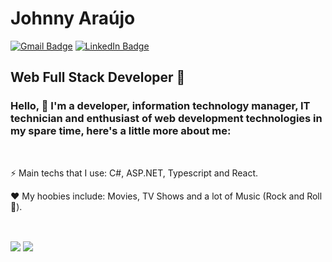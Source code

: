 # Johnny Araújo

[![Gmail Badge](https://img.shields.io/badge/-Gmail-d14836?style=flat&logo=Gmail&logoColor=fff&link=mailto:ijohnnysa@gmail.com)](mailto:ijohnnysa@gmail.com)
[![LinkedIn Badge](https://img.shields.io/badge/-LinkedIn-0077b5?style=flat&logo=LinkedIn&logoColor=fff&link=https://www.linkedin.com/in/ijohnnysa/)](https://www.linkedin.com/in/ijohnnysa/)

## Web Full Stack Developer 🤖

### Hello, 👋 I'm a developer, information technology manager, IT technician and enthusiast of web development technologies in my spare time, here's a little more about me:

&nbsp;
<p>⚡ Main techs that I use: C#, ASP.NET, Typescript and React.</p>

<p>❤️ My hoobies include: Movies, TV Shows and a lot of Music (Rock and Roll 🤘).</p>

&nbsp;
<div>
  <img align="center" src="https://github-readme-stats.vercel.app/api/?username=ijohnnysa&show_icons=true&count_private=true&include_all_commits=true&theme=dracula" />

  <img align="center" src="https://github-readme-stats.vercel.app/api/top-langs/?username=ijohnnysa&layout=compact&theme=dracula" />
</div>

